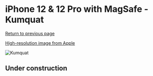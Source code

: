 # iPhone 12 & 12 Pro with MagSafe - Kumquat

[Return to previous page](/iphone_12)

[High-resolution image from Apple](https://store.storeimages.cdn-apple.com/8756/as-images.apple.com/is/MHKY3?wid=4500&hei=4500&fmt=png)

<div style="width: 500px"><img src="/almost_uncompressed/MHKY3.webp" alt="Kumquat"></div>

## Under construction
